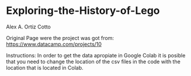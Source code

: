 # Exploring-the-History-of-Lego

Alex A. Ortiz Cotto

Original Page were the project was got from:
https://www.datacamp.com/projects/10

Instructions:
In order to get the data apropiate in Google Colab it is posible that you need to change the location of the csv files in the code with the location that is located in Colab.
